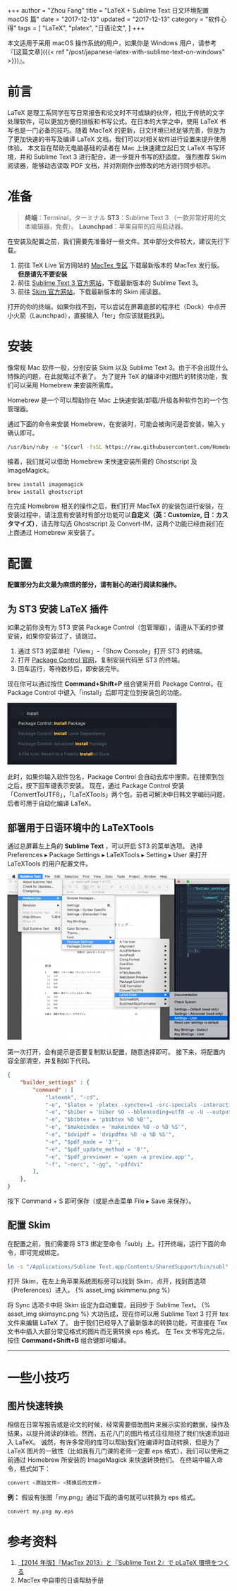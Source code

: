 +++
author = "Zhou Fang"
title = "LaTeX + Sublime Text 日文环境配置 macOS 篇"
date = "2017-12-13"
updated = "2017-12-13"
category = "软件心得"
tags = [
    "LaTeX",
    "platex",
    "日语论文",
]
+++
  
本文适用于采用 macOS 操作系统的用户，如果你是 Windows 用户，请参考『[这篇文章]({{< ref "/post/japanese-latex-with-sublime-text-on-windows" >}})』。

# 前言
LaTeX 是理工系同学在写日常报告和论文时不可或缺的伙伴，相比于传统的文字处理软件，可以更加方便的排版和书写公式。在日本的大学之中，使用 LaTeX 书写也是一门必备的技巧。随着 MacTeX 的更新，日文环境已经足够完善，但是为了更加快速的书写及编译 LaTeX 文档，我们可以对相关软件进行设置来提升使用体验。
本文旨在帮助无电脑基础的读者在 Mac 上快速建立起日文 LaTeX 书写环境，并和 Sublime Text 3 进行配合，进一步提升书写的舒适度。
强烈推荐 Skim 阅读器，能够动态读取 PDF 文档，并对刚刚作出修改的地方进行同步标示。
<!--more-->

# 准备

> **终端**：Terminal，ターミナル
> **ST3**：Sublime Text 3 （一款非常好用的文本编辑器，免费）。
> **Launchpad**：苹果自带的应用启动器。

在安装及配置之前，我们需要先准备好一些文件。其中部分文件较大，建议先行下载。
1. 前往 TeX Live 官方网站的 [MacTex 专区](http://www.tug.org/mactex/mactex-download.html) 下载最新版本的 MacTex 发行版。
    **但是请先不要安装**
2. 前往 [Sublime Text 3 官方网站](https://www.sublimetext.com/3)，下载最新版本的 Sublime Text 3。
3. 前往 [Skim 官方网站](http://skim-app.sourceforge.net)，下载最新版本的 Skim 阅读器。

打开的你的终端，如果你找不到，可以尝试在屏幕底部的程序栏（Dock）中点开小火箭（Launchpad），直接输入「ter」你应该就能找到。

# 安装
像常规 Mac 软件一般，分别安装 Skim 以及 Sublime Text 3。由于不会出现什么特殊的问题，在此就略过不表了。
为了提升 TeX 的编译中对图片的转换功能，我们可以采用 Homebrew 来安装所需库。

Homebrew 是一个可以帮助你在 Mac 上快速安装/卸载/升级各种软件包的一个包管理器。

通过下面的命令来安装 Homebrew，在安装时，可能会被询问是否安装，输入 `y` 确认即可。

```bash
/usr/bin/ruby -e "$(curl -fsSL https://raw.githubusercontent.com/Homebrew/install/master/install)"
```

接着，我们就可以借助 Homebrew 来快速安装所需的 Ghostscript 及 ImageMagick。

```bash
brew install imagemagick
brew install ghostscript
```

在完成 Homebrew 相关的操作之后，我们打开 MacTeX 的安装包进行安装，在安装过程中，请注意有安装时有部分功能可以**自定义（英：Customize, 日：カスタマイズ）**，请去除勾选 Ghostscript 及 Convert-IM，这两个功能已经由我们在上面通过 Homebrew 来安装了。

# 配置
**配置部分为此文最为麻烦的部分，请有耐心的进行阅读和操作。**
## 为 ST3 安装 LaTeX 插件
如果之前你没有为 ST3 安装 Package Control（包管理器），请遵从下面的步骤安装，如果你安装过了，请跳过。
1. 通过 ST3 的菜单栏「View」-「Show Console」打开 ST3 的终端。
2. 打开 [Package Control 官网](https://packagecontrol.io/installation")，复制安装代码至 ST3 的终端。
3. 回车运行，等待数秒后，即安装完毕。

现在你可以通过按住 **Command+Shift+P** 组合键来开启 Package Control。在 Package Control 中键入「install」后即可定位到安装包的功能。

![](stinstall.png)

此时，如果你输入软件包名，Package Control 会自动去库中搜索。在搜索到包之后，按下回车键表示安装。
现在，通过 Package Control 安装「ConvertToUTF8」，「LaTeXTools」两个包。前者可解决中日韩文字编码问题，后者可用于自动化编译 LaTeX。

## 部署用于日语环境中的 LaTeXTools
通过总屏幕左上角的 **Sublime Text** ，可以开启 ST3 的菜单选项。
选择 Preferences ▸ Package Settings ▸ LaTeXTools ▸ Setting ▸ User 来打开 LaTeXTools 的用户配置文件。

![](latextools-menu-select.png)

第一次打开，会有提示是否要复制默认配置，随意选择即可。
接下来，将配置内容全部清空，并复制如下代码。
```json
{
    "builder_settings" : {
        "command" : [
            "latexmk", "-cd",
            "-e", "$latex = 'platex -synctex=1 -src-specials -interaction=nonstopmode'",
            "-e", "$biber = 'biber %O --bblencoding=utf8 -u -U --output_safechars %B'",
            "-e", "$bibtex = 'pbibtex %O %B'",
            "-e", "$makeindex = 'makeindex %O -o %D %S'",
            "-e", "$dvipdf = 'dvipdfmx %O -o %D %S'",
            "-e", "$pdf_mode = '3'",
            "-e", "$pdf_update_method = '0'",
            "-e", "$pdf_previewer = 'open -a preview.app'",
            "-f", "-norc", "-gg", "-pdfdvi"
        ],
    },
}
```
按下 Command + S 即可保存（或是点击菜单 File ▸ Save 来保存）。

## 配置 Skim
在配置之前，我们需要将 ST3 绑定至命令「subl」上。打开终端，运行下面的命令，即可完成绑定。

```bash
ln -s "/Applications/Sublime Text.app/Contents/SharedSupport/bin/subl" /usr/local/bin/subl
```

打开 Skim，在左上角苹果系统图标旁可以找到 Skim，点开，找到首选项（Preferences）进入。
{% asset_img skimmenu.png %}
  
将 Sync 选项卡中将 Skim 设定为自动重载，且同步于 Sublime Text。
{% asset_img skimsync.png %}
大功告成，现在你可以用 Sublime Text 3 打开 tex 文件来编辑 LaTeX 了。
由于我们已经导入了最新版本的转换功能，可直接在 Tex 文书中插入大部分常见格式的图片而无需转换 eps 格式。
在 Tex 文书写完之后，按住 **Command+Shift+B** 组合键即可编译。
* * *
# 一些小技巧
## 图片快速转换
相信在日常写报告或是论文的时候，经常需要借助图片来展示实验的数据，操作及结果，以提升阅读的体验。然而，五花八门的图片格式往往阻挠了我们快速添加进入 LaTeX。
诚然，有许多常用的库可以帮助我们在编译时自动转换，但是为了 LaTeX 图片的一致性（比如我有几门课的老师一定要 eps 格式），我们可以使用之前通过 Homebrew 所安装的 ImageMagick 来快速转换他们。
在终端中输入命令，格式如下：

```bash
convert <原始文件> <转换后的文件>
```

**例：**
假设有张图「my.png」通过下面的语句就可以转换为 eps 格式。

```bash
convert my.png my.eps
```

# 参考资料

  1. [【2014 年版】『MacTex 2013』と『Sublime Text 2』で pLaTeX 環境をつくる](http://www.moxbit.com/2014/03/mac-tex-st2-latex-2014.html)
  2. MacTex 中自带的日语帮助手册
